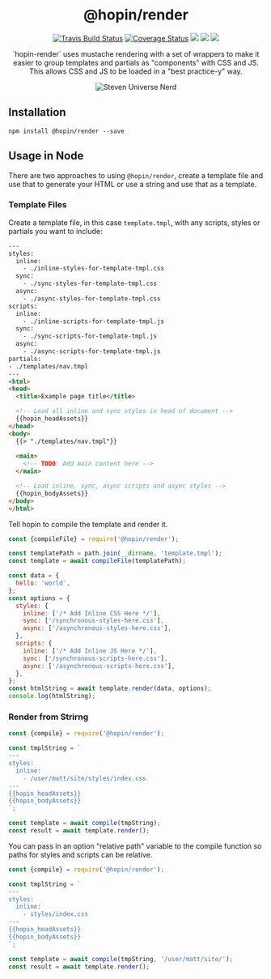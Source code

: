 <h1  align="center">@hopin/render</h1>

<p align="center">
  <a href="https://travis-ci.org/gauntface/hopin-render"><img src="https://travis-ci.org/gauntface/hopin-render.svg?branch=master" alt="Travis Build Status" /></a>
  <a href="https://coveralls.io/github/gauntface/hopin-render?branch=master"><img src="https://img.shields.io/coveralls/github/gauntface/hopin-render.svg" alt="Coverage Status" /></a>
  <a href="https://david-dm.org/gauntface/hopin-render" title="dependencies status"><img src="https://david-dm.org/gauntface/hopin-render/status.svg"/></a>
  <a href="https://david-dm.org/gauntface/hopin-render?type=dev" title="devDependencies status"><img src="https://david-dm.org/gauntface/hopin-render/dev-status.svg"/></a>
  <a href="https://david-dm.org/gauntface/hopin-render?type=peer" title="peerDependencies status"><img src="https://david-dm.org/gauntface/hopin-render/peer-status.svg"/></a>
</p>

<p align="center">
`hopin-render` uses mustache rendering with a set of wrappers to make it
easier to group templates and partials as "components" with CSS and JS.
This allows CSS and JS to be loaded in a "best practice-y" way.
</p>

<p align="center">
<img alt="Steven Universe Nerd" src="https://media.giphy.com/media/ioeYm4g2f7cXe/giphy.gif" />
</p>

## Installation

```
npm install @hopin/render --save
```

## Usage in Node

There are two approaches to using `@hopin/render`, create a template file and
use that to generate your HTML or use a string and use that as a template.

### Template Files

Create a template file, in this case `template.tmpl`, with any scripts, styles or partials
you want to include:

```html
---
styles:
  inline:
    - ./inline-styles-for-template-tmpl.css
  sync:
    - ./sync-styles-for-template-tmpl.css
  async:
    - ./async-styles-for-template-tmpl.css
scripts:
  inline:
    - ./inline-scripts-for-template-tmpl.js
  sync:
    - ./sync-scripts-for-template-tmpl.js
  async:
    - ./async-scripts-for-template-tmpl.js
partials:
- ./templates/nav.tmpl
---
<html>
<head>
  <title>Example page title</title>

  <!-- Load all inline and sync styles in head of document -->
  {{hopin_headAssets}}
</head>
<body>
  {{> "./templates/nav.tmpl"}}
  
  <main>
    <!-- TODO: Add main content here -->
  </main>

  <!-- Load inline, sync, async scripts and async styles -->
  {{hopin_bodyAssets}}
</body>
</html>
```

Tell hopin to compile the template and render it.

```javascript
const {compileFile} = require('@hopin/render');

const templatePath = path.join(__dirname, 'template.tmpl');
const template = await compileFile(templatePath);

const data = {
  hello: 'world',
};
const options = {
  styles: {
    inline: ['/* Add Inline CSS Here */'],
    sync: ['/synchronous-styles-here.css'],
    async: ['/asynchronous-styles-here.css'],
  },
  scripts: {
    inline: ['/* Add Inline JS Here */'],
    sync: ['/synchronous-scripts-here.css'],
    async: ['/asynchronous-scripts-here.css'],
  },
};
const htmlString = await template.render(data, options);
console.log(htmlString);
```

### Render from Strirng

```javascript
const {compile} = require('@hopin/render');

const tmplString = `
---
styles:
  inline:
    - /user/matt/site/styles/index.css
---
{{hopin_headAssets}}
{{hopin_bodyAssets}}
`;

const template = await compile(tmpString);
const result = await template.render();
```

You can pass in an option "relative path" variable to the compile
function so paths for styles and scripts can be relative.

```javascript
const {compile} = require('@hopin/render');

const tmplString = `
---
styles:
  inline:
    - styles/index.css
---
{{hopin_headAssets}}
{{hopin_bodyAssets}}
`;

const template = await compile(tmpString, '/user/matt/site/');
const result = await template.render();
```
